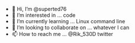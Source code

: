 - 👋 Hi, I’m @superted76
- 👀 I’m interested in ... code
- 🌱 I’m currently learning ... Linux command line
- 💞️ I’m looking to collaborate on ... whatever I can
- 📫 How to reach me ... @Rik_530D twitter 

<!---
superted76/superted76 is a ✨ special ✨ repository because its `README.md` (this file) appears on your GitHub profile.
You can click the Preview link to take a look at your changes.
--->
